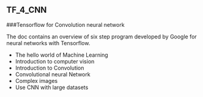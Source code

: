 ## TF_4_CNN
###Tensorflow for Convolution neural network

The doc contains an overview of six step program developed by Google for neural networks with Tensorflow.
* The hello world of Machine Learning
* Introduction to computer vision
* Introduction to Convolution
* Convolutional neural Network
* Complex images
* Use CNN with large datasets

